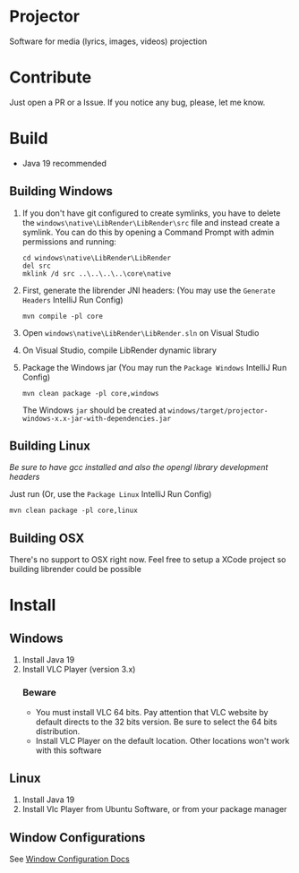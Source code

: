 Projector
=========

Software for media (lyrics, images, videos) projection

Contribute
==========

Just open a PR or a Issue. If you notice any bug, please, let me know.

Build
=====
- Java 19 recommended

## Building Windows

1. If you don't have git configured to create symlinks, you have to delete the 
    `windows\native\LibRender\LibRender\src` file and instead create a symlink. You can do this by opening a 
    Command Prompt with admin permissions and running: 
    ```
   cd windows\native\LibRender\LibRender
   del src
   mklink /d src ..\..\..\..\core\native
   ```
    
2. First, generate the librender JNI headers: (You may use the `Generate Headers` IntelliJ Run Config)
    ```
    mvn compile -pl core
    ```
3. Open `windows\native\LibRender\LibRender.sln` on Visual Studio
4. On Visual Studio, compile LibRender dynamic library
5. Package the Windows jar (You may run the `Package Windows` IntelliJ Run Config)
    ```
    mvn clean package -pl core,windows
    ```

    The Windows `jar` should be created at `windows/target/projector-windows-x.x-jar-with-dependencies.jar`

## Building Linux

*Be sure to have gcc installed and also the opengl library development headers*

Just run (Or, use the `Package Linux` IntelliJ Run Config)

```
mvn clean package -pl core,linux
```

## Building OSX
There's no support to OSX right now. Feel free to setup a XCode project so building librender could be possible

Install
==========

## Windows

1. Install Java 19
2. Install VLC Player (version 3.x)
   ### Beware
   - You must install VLC 64 bits. Pay attention that VLC website by default directs to the 32 bits version. Be sure to select the 64 bits distribution.
   - Install VLC Player on the default location. Other locations won't work with this software

## Linux

1. Install Java 19
2. Install Vlc Player from Ubuntu Software, or from your package manager

## Window Configurations

See [Window Configuration Docs](https://github.com/julia-otran/projector/tree/master/docs/window-configurations)
